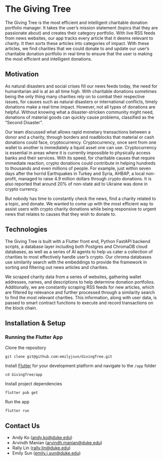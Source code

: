 # The Giving Tree 

The Giving Tree is the most efficient and intelligent charitable donation portfolio manager. It takes the user’s mission statement (topics that they are passionate about) and creates their category portfolio. With live RSS feeds from news websites, our app tracks every article that it deems relevant to charity. It then sorts these articles into categories of impact. With these articles, we find charities that we could donate to and update our user’s charitable donation portfolio in real time to ensure that the user is making the most efficient and intelligent donations.

## Motivation

As natural disasters and social crises fill our news feeds today, the need for humanitarian aid is at an all time high. With charitable donations sometimes being the only thing many charities rely on to combat their respective issues, for causes such as natural disasters or international conflicts, timely donations make a real time impact. However, not all types of donations are helpful. Without knowing what a disaster-stricken community might need, donations of material goods can quickly cause problems, classified as the “Second Disaster”.

Our team discussed what allows rapid monetary transactions between a donor and a charity, through borders and roadblocks that material or cash donations could face, cryptocurrency. Cryptocurrency, once sent from one wallet to another is immediately a liquid asset one can use. Cryptocurrency is essential in areas where it is currently impossible to physically access banks and their services. With its speed, for charitable causes that require immediate reaction, crypto donations could contribute in helping hundreds to thousands and even millions of people. For example, just within seven days after the horrid Earthquakes in Turkey and Syria, AHBAP, a local non-profit, managed to raise 4.9 million dollars through crypto donations. It is also reported that around 20% of non-state aid to Ukraine was done in crypto currency.

But nobody has time to constantly check the news, find a charity related to a topic, and donate. We wanted to come up with the most efficient way to assist users with crypto charity donations while being responsive to urgent news that relates to causes that they wish to donate to.

## Technologies

The Giving Tree is built with a Flutter front end, Python FastAPI backend scripts, a database layer including both Postgres and ChromaDB cloud databases, as well as a series of AI agents to help us cater a collection of charities to most effectively handle user’s crypto. Our chroma databases use similarity search with the embeddings to provide the framework in sorting and filtering out news articles and charities.

We scraped charity data from a series of websites, gathering wallet addresses, names, and descriptions to help determine donation portfolios. Additionally, we are constantly scraping RSS feeds for new articles, which are filtered by relevance and further processed through a similarity search to find the most relevant charities. This information, along with user data, is passed to smart contract functions to execute and record transactions on the block chain.

## Installation & Setup
### Running the Flutter App
Clone the repository

```
git clone git@github.com:emilyjsun/GivingTree.git
```

Install [Flutter](https://docs.flutter.dev/) for your development platform and navigate to the `/app` folder
```
cd GivingTree/app 
```

Install project dependencies
```
flutter pub get
```

Run the app
```
flutter run
```

## Contact Us
* Andy Ko (andy.ko@duke.edu)
* Arvindh Manian (arvindh.manian@duke.edu)
* Rally Lin (rally.lin@duke.edu)
* Emily Sun (emily.j.sun@duke.edu)

